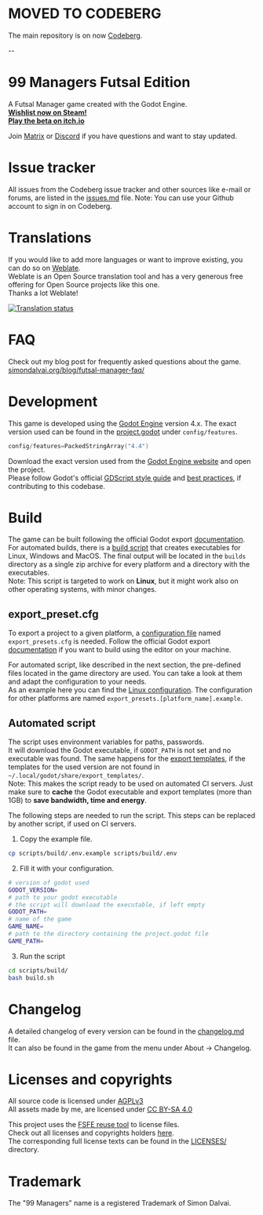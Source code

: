 <!--
SPDX-FileCopyrightText: 2023 Simon Dalvai <info@simondalvai.org>

SPDX-License-Identifier: CC0-1.0
-->

# MOVED TO CODEBERG
The main repository is on now [Codeberg](https://codeberg.org/dulvui/99managers-futsal-edition).

--

# 99 Managers Futsal Edition
A Futsal Manager game created with the Godot Engine.  
**[Wishlist now on Steam!](https://store.steampowered.com/app/3334770/99_Managers_Futsal_Edition/)**  
**[Play the beta on itch.io](https://simondalvai.itch.io/99managers-futsal-edition)**

Join [Matrix](https://matrix.to/#/%23s9i.org:matrix.org) or [Discord](https://discord.gg/a5DSHZKkA8) if you have questions and want to stay updated.

# Issue tracker
All issues from the Codeberg issue tracker and other sources like e-mail or forums, are listed in the [issues.md](/issues.md) file.
Note: You can use your Github account to sign in on Codeberg.

# Translations
If you would like to add more languages or want to improve existing, you can do so on [Weblate](https://hosted.weblate.org/engage/99-managers-futsal-edition/).  
Weblate is an Open Source translation tool and has a very generous free offering for Open Source projects like this one.  
Thanks a lot Weblate!

<a href="https://hosted.weblate.org/engage/99-managers-futsal-edition/">
<img src="https://hosted.weblate.org/widget/99-managers-futsal-edition/game/287x66-white.png" alt="Translation status" />
</a>

# FAQ
Check out my blog post for frequently asked questions about the game.  
[simondalvai.org/blog/futsal-manager-faq/](https://simondalvai.org/blog/99managers-futsal-faq/)

# Development
This game is developed using the [Godot Engine](https://godotengine.org/) version 4.x.
The exact version used can be found in the [project.godot](game/project.godot) under `config/features`.
```c
config/features=PackedStringArray("4.4")
```
Download the exact version used from the [Godot Engine website](https://godotengine.org/) and open the project.  
Please follow Godot's official [GDScript style guide](https://docs.godotengine.org/en/latest/tutorials/scripting/gdscript/gdscript_styleguide.html)
and [best practices](https://docs.godotengine.org/en/stable/tutorials/best_practices/index.html),
if contributing to this codebase.

# Build
The game can be built following the official Godot export
[documentation](https://docs.godotengine.org/en/stable/tutorials/export/exporting_projects.html).  
For automated builds, there is a [build script](scripts/build/build.sh) that creates executables for Linux, Windows and MacOS.
The final output will be located in the `builds` directory as a single zip archive for every platform and a directory with the executables.  
Note: This script is targeted to work on **Linux**, but it might work also on other operating systems, with minor changes.

## export_preset.cfg
To export a project to a given platform, a
[configuration file](https://docs.godotengine.org/en/latest/tutorials/export/exporting_projects.html#configuration-files)
named `export_presets.cfg` is needed.
Follow the official Godot export [documentation](https://docs.godotengine.org/en/stable/tutorials/export/exporting_projects.html)
if you want to build using the editor on your machine.

For automated script, like described in the next section, the pre-defined files located in the game directory are used.
You can take a look at them and adapt the configuration to your needs.  
As an example here you can find the [Linux configuration](game/export_presets.linux.example).
The configuration for other platforms are named `export_presets.[platform_name].example`.

## Automated script
The script uses environment variables for paths, passwords.  
It will download the Godot executable, if `GODOT_PATH` is not set and no executable was found.
The same happens for the [export templates](https://docs.godotengine.org/en/latest/tutorials/export/exporting_projects.html#export-templates),
if the templates for the used version are not found in `~/.local/godot/share/export_templates/`.  
Note: This makes the script ready to be used on automated CI servers.
Just make sure to **cache** the Godot executable and export templates (more than 1GB) to **save bandwidth, time and energy**.

The following steps are needed to run the script.
This steps can be replaced by another script, if used on CI servers.
1) Copy the example file.
```bash
cp scripts/build/.env.example scripts/build/.env
```
2) Fill it with your configuration.
```bash
# version of godot used
GODOT_VERSION=
# path to your godot executable
# the script will download the executable, if left empty
GODOT_PATH=
# name of the game
GAME_NAME=
# path to the directory containing the project.godot file
GAME_PATH=
```
3) Run the script
```bash
cd scripts/build/
bash build.sh
```

# Changelog
A detailed changelog of every version can be found in the [changelog.md](/changelog.md) file.  
It can also be found in the game from the menu under About -> Changelog.

# Licenses and copyrights
All source code is licensed under [AGPLv3](LICENSES/AGPL-3.0-or-later.txt)  
All assets made by me, are licensed under [CC BY-SA 4.0](LICENSES/CC-BY-SA-4.0.txt)

This project uses the [FSFE reuse tool](https://github.com/fsfe/reuse-tool) to license files.  
Check out all licenses and copyrights holders [here](REUSE.toml).  
The corresponding full license texts can be found in the [LICENSES/](./LICENSES/) directory.

# Trademark
The "99 Managers" name is a registered Trademark of Simon Dalvai.
